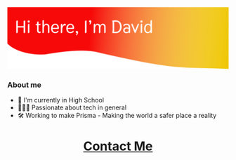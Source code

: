 <!--
    If you read this it means you either hate the readme or love it...
    Either way, hi :)

    Also you might want to see davidp-ro.github.io (Poor man's portofolio)
-->

<!--------------------------------[ Header ]----------------------------------->
<a href="https://github.com/davidp-ro">
    <img src="https://github.com/davidp-ro/davidp-ro/blob/master/assets/Header.png" alt="Header Image"/>
</a>

### About me
- 🏫 I'm currently in High School
- 👨🏻‍💻 Passionate about tech in general
- 🛠️ Working to make Prisma - Making the world a safer place a reality

<!-------------------------------[ Projects ]---------------------------------->
<!--
<h2 align=center>Some of my previous projects</h2>
<a href="https://github.com/prisma-ai-official">
    <img src="https://github.com/davidp-ro/davidp-ro/blob/master/assets/Safe_Signal.png" alt="Safe Signal"/>
</a>
<a href="https://github.com/davidp-ro/self-driving-car">
    <img src="https://github.com/davidp-ro/davidp-ro/blob/master/assets/Self_Driving_Car.png" alt="Self Driving Car"/>
</a>
-->

<!-------------------------------[ Contact ]----------------------------------->
<h1 align=center><a href="https://davidp-ro.github.io/?contact" target="_blank">Contact Me</a></h1>

<!-------------------------------[ The End ]----------------------------------->
